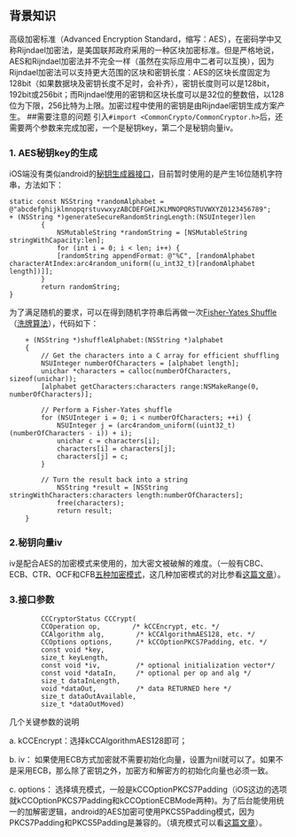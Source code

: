 
## 背景知识
高级加密标准（Advanced Encryption Standard，缩写：AES），在密码学中又称Rijndael加密法，是美国联邦政府采用的一种区块加密标准。但是严格地说，AES和Rijndael加密法并不完全一样（虽然在实际应用中二者可以互换），因为Rijndael加密法可以支持更大范围的区块和密钥长度：AES的区块长度固定为128bit（如果数据块及密钥长度不足时，会补齐），密钥长度则可以是128bit，192bit或256bit；而Rijndael使用的密钥和区块长度可以是32位的整数倍，以128位为下限，256比特为上限。加密过程中使用的密钥是由Rijndael密钥生成方案产生。
##需要注意的问题
引入`#import <CommonCrypto/CommonCryptor.h>`后，还需要两个参数来完成加密，一个是秘钥key，第二个是秘钥向量iv。

### 1. AES秘钥key的生成
iOS端没有类似android的[秘钥生成器接口](http://blog.csdn.net/playboyanta123/article/details/8044837)，目前暂时使用的是产生16位随机字符串，方法如下：

```
static const NSString *randomAlphabet = @"abcdefghijklmnopqrstuvwxyzABCDEFGHIJKLMNOPQRSTUVWXYZ0123456789";
+ (NSString *)generateSecureRandomStringLength:(NSUInteger)len
		{
			NSMutableString *randomString = [NSMutableString stringWithCapacity:len];
			for (int i = 0; i < len; i++) {
        	[randomString appendFormat: @"%C", [randomAlphabet characterAtIndex:arc4random_uniform((u_int32_t)[randomAlphabet length])]];
		}
		return randomString;
}
```      
为了满足随机的要求，可以在得到随机字符串后再做一次[Fisher-Yates Shuffle](https://en.wikipedia.org/wiki/Fisher%E2%80%93Yates_shuffle)（[洗牌算法](http://www.cnblogs.com/tudas/p/3-shuffle-algorithm.html?utm_source=tuicool&utm_medium=referral)），代码如下：

```
	+ (NSString *)shuffleAlphabet:(NSString *)alphabet
	{
    	// Get the characters into a C array for efficient shuffling
    	NSUInteger numberOfCharacters = [alphabet length];
    	unichar *characters = calloc(numberOfCharacters, sizeof(unichar));
    	[alphabet getCharacters:characters range:NSMakeRange(0, numberOfCharacters)];
    
    	// Perform a Fisher-Yates shuffle
    	for (NSUInteger i = 0; i < numberOfCharacters; ++i) {
        	NSUInteger j = (arc4random_uniform((uint32_t)(numberOfCharacters - i)) + i);
        	unichar c = characters[i];
        	characters[i] = characters[j];
        	characters[j] = c;
    	}
    
    	// Turn the result back into a string
    		NSString *result = [NSString stringWithCharacters:characters length:numberOfCharacters];
    		free(characters);
    		return result;
	}
```
  
### 2.秘钥向量iv
iv是配合AES的加密模式来使用的，加大密文被破解的难度。（一般有CBC、ECB、CTR、OCF和CFB[五种加密模式](http://www.cnblogs.com/starwolf/p/3365834.html?utm_source=tuicool&utm_medium=referral)，这几种加密模式的对比参看[这篇文章](http://www.cnblogs.com/happyhippy/archive/2006/12/23/601353.html)）。

### 3.接口参数

```
		CCCryptorStatus CCCrypt(
		CCOperation op,        /* kCCEncrypt, etc. */
		CCAlgorithm alg,        /* kCCAlgorithmAES128, etc. */
		CCOptions options,      /* kCCOptionPKCS7Padding, etc. */
		const void *key,
		size_t keyLength,
    	const void *iv,         /* optional initialization vector*/
    	const void *dataIn,     /* optional per op and alg */
    	size_t dataInLength,
    	void *dataOut,          /* data RETURNED here */
    	size_t dataOutAvailable,
    	size_t *dataOutMoved)
```   
    
几个关键参数的说明

a. kCCEncrypt：选择kCCAlgorithmAES128即可；

b. iv： 如果使用ECB方式加密就不需要初始化向量，设置为nil就可以了。如果不是采用ECB，那么除了密钥之外，加密方和解密方的初始化向量也必须一致。

c. options： 选择填充模式，一般是kCCOptionPKCS7Padding（iOS这边的选项就kCCOptionPKCS7Padding和kCCOptionECBMode两种)。为了后台能使用统一的加解密逻辑，android的AES加密可使用PKCS5Padding模式，因为PKCS7Padding和PKCS5Padding是兼容的。（填充模式可以看[这篇文章](http://www.cnblogs.com/midea0978/articles/1437257.html)）。
